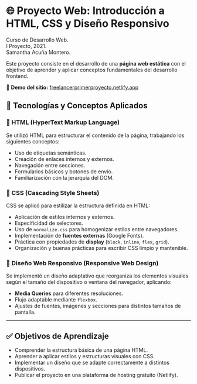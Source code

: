 # 🌐 Proyecto Web: Introducción a HTML, CSS y Diseño Responsivo
Curso de Desarrollo Web.<br> 
I Proyecto, 2021. <br>
Samantha Acuña Montero.

Este proyecto consiste en el desarrollo de una **página web estática** con el objetivo de aprender y aplicar conceptos fundamentales del desarrollo frontend. 

🔗 **Demo del sitio:** [freelancerprimerproyecto.netlify.app](https://freelancerprimerproyecto.netlify.app/)


## 🧾 Tecnologías y Conceptos Aplicados

### 📄 HTML (HyperText Markup Language)

Se utilizó HTML para estructurar el contenido de la página, trabajando los siguientes conceptos:

* Uso de etiquetas semánticas.
* Creación de enlaces internos y externos.
* Navegación entre secciones.
* Formularios básicos y botones de envío.
* Familiarización con la jerarquía del DOM.

### 🎨 CSS (Cascading Style Sheets)

CSS se aplicó para estilizar la estructura definida en HTML:

* Aplicación de estilos internos y externos.
* Especificidad de selectores.
* Uso de `normalize.css` para homogenizar estilos entre navegadores.
* Implementación de **fuentes externas** (Google Fonts).
* Práctica con propiedades de **display** (`block`, `inline`, `flex`, `grid`).
* Organización y buenas prácticas para escribir CSS limpio y mantenible.

### 📱 Diseño Web Responsivo (Responsive Web Design)

Se implementó un diseño adaptativo que reorganiza los elementos visuales según el tamaño del dispositivo o ventana del navegador, aplicando:

* **Media Queries** para diferentes resoluciones.
* Flujo adaptable mediante `flexbox`.
* Ajustes de fuentes, imágenes y secciones para distintos tamaños de pantalla.

---

## ✅ Objetivos de Aprendizaje

* Comprender la estructura básica de una página HTML.
* Aprender a aplicar estilos y estructuras visuales con CSS.
* Implementar un diseño que se adapte correctamente a distintos dispositivos.
* Publicar el proyecto en una plataforma de hosting gratuito (Netlify).

